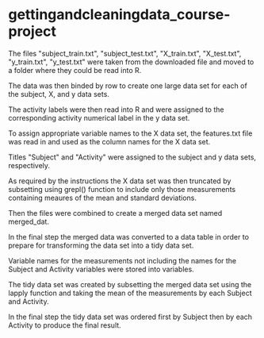 gettingandcleaningdata_course-project
==========================================

The files "subject_train.txt", "subject_test.txt", "X_train.txt", "X_test.txt", "y_train.txt", "y_test.txt" were taken from the downloaded file and moved to a folder where they could be read into R. 

The data was then binded by row to create one large data set for each of the subject, X, and y data sets.

The activity labels were then read into R and were assigned to the corresponding activity numerical label in the y data set.

To assign appropriate variable names to the X data set, the features.txt file was read in and used as the column names for the X data set.

Titles "Subject" and "Activity" were assigned to the subject and y data sets, respectively.

As required by the instructions the X data set was then truncated by subsetting using grepl() function to include only those measurements containing meaures of the mean and standard deviations.

Then the files were combined to create a merged data set named merged_dat.

In the final step the merged data was converted to a data table in order to prepare for transforming the data set into a tidy data set. 

Variable names for the measurements not including the names for the Subject and Activity variables were stored into variables. 

The tidy data set was created by subsetting the merged data set using the lapply function and taking the mean of the measurements by each Subject and Activity.

In the final step the tidy data set was ordered first by Subject then by each Activity to produce the final result.
